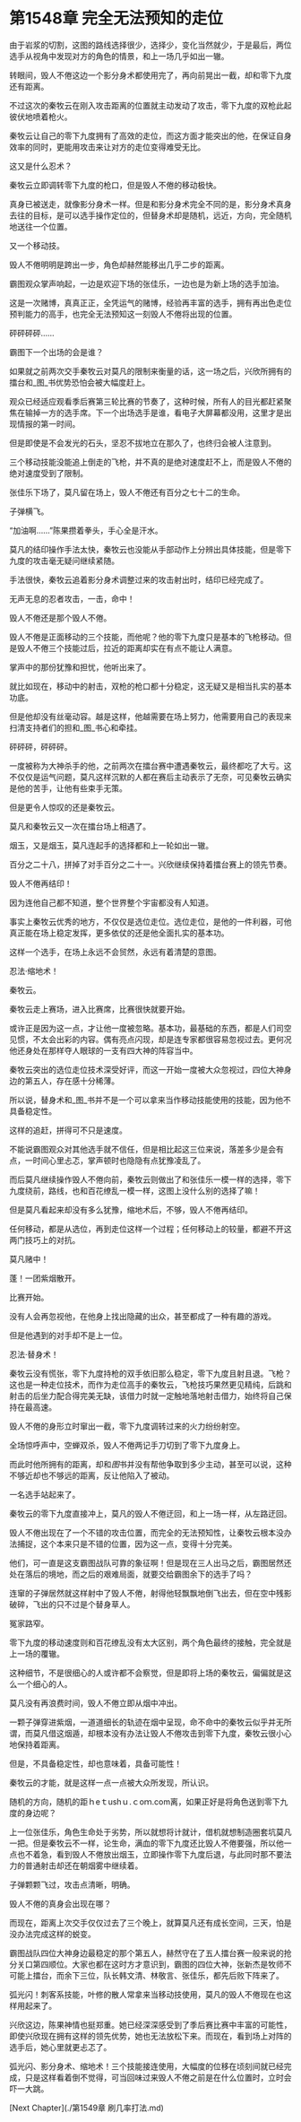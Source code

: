 # 第1548章 完全无法预知的走位

由于岩浆的切割，这图的路线选择很少，选择少，变化当然就少，于是最后，两位选手从视角中发现对方的角色的情景，和上一场几乎如出一辙。

转眼间，毁人不倦这边一个影分身术都使用完了，再向前晃出一截，却和零下九度还有距离。

不过这次的秦牧云在刚入攻击距离的位置就主动发动了攻击，零下九度的双枪此起彼伏地喷着枪火。

秦牧云让自己的零下九度拥有了高效的走位，而这方面才能突出的他，在保证自身效率的同时，更能用攻击来让对方的走位变得难受无比。

这又是什么忍术？

秦牧云立即调转零下九度的枪口，但是毁人不倦的移动极快。

真身已被送走，就像影分身术一样。但是和影分身术完全不同的是，影分身术真身去往的目标，是可以选手操作定位的，但替身术却是随机，远近，方向，完全随机地送往一个位置。

又一个移动技。

毁人不倦明明是跨出一步，角色却赫然能移出几乎二步的距离。

霸图观众掌声响起，一边是欢迎下场的张佳乐，一边也是为新上场的选手加油。

这是一次赌博，真真正正，全凭运气的赌博，经验再丰富的选手，拥有再出色走位预判能力的高手，也完全无法预知这一刻毁人不倦将出现的位置。

砰砰砰砰……

霸图下一个出场的会是谁？

如果就之前两次交手秦牧云对莫凡的限制来衡量的话，这一场之后，兴欣所拥有的擂台和_图_书优势恐怕会被大幅度赶上。

观众已经适应观看季后赛第三轮比赛的节奏了，这种时候，所有人的目光都赶紧聚焦在输掉一方的选手席。下一个出场选手是谁，看电子大屏幕都没用，这里才是出现情报的第一时间。

但是即使是不会发光的石头，坚忍不拔地立在那久了，也终归会被人注意到。

三个移动技能没能追上倒走的飞枪，并不真的是绝对速度赶不上，而是毁人不倦的绝对速度受到了限制。

张佳乐下场了，莫凡留在场上，毁人不倦还有百分之七十二的生命。

子弹横飞。

“加油啊……”陈果攒着拳头，手心全是汗水。

莫凡的结印操作手法太快，秦牧云也没能从手部动作上分辨出具体技能，但是零下九度的攻击毫无疑问继续紧随。

手法很快，秦牧云追着影分身术调整过来的攻击射出时，结印已经完成了。

无声无息的忍者攻击，一击，命中！

毁人不倦还是那个毁人不倦。

毁人不倦是正面移动的三个技能，而他呢？他的零下九度只是基本的飞枪移动。但是毁人不倦三个技能过后，拉近的距离却实在有点不能让人满意。

掌声中的那份犹豫和担忧，他听出来了。

就比如现在，移动中的射击，双枪的枪口都十分稳定，这无疑又是相当扎实的基本功底。

但是他却没有丝毫动容。越是这样，他越需要在场上努力，他需要用自己的表现来扫清支持者们的担和_图_书心和牵挂。

砰砰砰，砰砰砰。

一度被称为大神杀手的他，之前两次在擂台赛中遭遇秦牧云，最终都吃了大亏。这不仅仅是运气问题，莫凡这样沉默的人都在赛后主动表示了无奈，可见秦牧云确实是他的苦手，让他有些束手无策。

但是更令人惊叹的还是秦牧云。

莫凡和秦牧云又一次在擂台场上相遇了。

烟玉，又是烟玉，莫凡连起手的选择都和上一轮如出一辙。

百分之二十八，拼掉了对手百分之二十一。兴欣继续保持着擂台赛上的领先节奏。

毁人不倦再结印！

因为连他自己都不知道，整个世界整个宇宙都没有人知道。

事实上秦牧云优秀的地方，不仅仅是选位走位。选位走位，是他的一件利器，可他真正能在场上稳定发挥，更多依仗的还是他全面扎实的基本功。

这样一个选手，在场上永远不会贸然，永远有着清楚的意图。

忍法·缩地术！

秦牧云。

秦牧云走上赛场，进入比赛席，比赛很快就要开始。

或许正是因为这一点，才让他一度被忽略。基本功，最基础的东西，都是人们司空见惯，不太会出彩的内容。偶有亮点闪现，却是连专家都很容易忽视过去。更何况他还身处在那样夺人眼球的一支有四大神的阵容当中。

秦牧云突出的选位走位技术深受好评，而这一开始一度被大众忽视过，四位大神身边的第五人，存在感十分稀薄。

所以说，替身术和_图_书并不是一个可以拿来当作移动技能使用的技能，因为他不具备稳定性。

这样的追赶，拼得可不只是速度。

不能说霸图观众对其他选手就不信任，但是相比起这三位来说，落差多少是会有点，一时间心里忐忑，掌声顿时也隐隐有点犹豫凌乱了。

而后莫凡继续操作毁人不倦向前，秦牧云则做出了和张佳乐一模一样的选择，零下九度绕前，路线，也和百花缭乱一模一样，这图上没什么别的选择了嘛！

但是莫凡看起来却没有多么犹豫，缩地术后，不够，毁人不倦再结印。

任何移动，都是从选位，再到走位这样一个过程；任何移动上的较量，都避不开这两门技巧上的对抗。

莫凡赌中！

蓬！一团紫烟散开。

比赛开始。

没有人会再忽视他，在他身上找出隐藏的出众，甚至都成了一种有趣的游戏。

但是他遇到的对手却不是上一位。

忍法·替身术！

秦牧云没有慌张，零下九度持枪的双手依旧那么稳定，零下九度且射且退。飞枪？这也是一种走位技术，而作为走位高手的秦牧云，飞枪技巧果然更见精纯，后跳和射击的后坐力配合得完美无缺，该借力时就一定触地落地射击借力，始终将自己保持在最高速。

毁人不倦的身形立时窜出一截，零下九度调转过来的火力纷纷射空。

全场惊呼声中，空蝉双杀，毁人不倦两记手刀切到了零下九度身上。

而此时他所拥有的距离，却和*图*书并没有帮他争取到多少主动，甚至可以说，这种不够近却也不够远的距离，反让他陷入了被动。

一名选手站起来了。

秦牧云的零下九度直接冲上，莫凡的毁人不倦迂回，和上一场一样，从左路迂回。

毁人不倦出现在了一个不错的攻击位置，而完全的无法预知性，让秦牧云根本没办法捕捉，这个本来只是不错的位置，因为这一点，变得十分完美。

他们，可一直是这支霸图战队可靠的象征啊！但是现在三人出马之后，霸图居然还处在落后的境地，而之后的艰难局面，就要交给霸图余下的选手了吗？

连窜的子弹居然就这样射中了毁人不倦，射得他轻飘飘地倒飞出去，但在空中残影破碎，飞出的只不过是个替身草人。

冤家路窄。

零下九度的移动速度则和百花缭乱没有太大区别，两个角色最终的接触，完全就是上一场的覆辙。

这种细节，不是很细心的人或许都不会察觉，但是即将上场的秦牧云，偏偏就是这么一个细心的人。

莫凡没有再浪费时间，毁人不倦立即从烟中冲出。

一颗子弹穿进紫烟，一道道细长的轨迹在烟中呈现，命不命中的秦牧云似乎并无所谓，而莫凡借这烟遁，却根本没有办法让毁人不倦攻击到零下九度，秦牧云很小心地保持着距离。

但是，不具备稳定性，却也意味着，具备可能性！

秦牧云的才能，就是这样一点一点被大众所发现，所认识。

随机的方向，随机的距ｈeｔushｕ.ｃoｍ.com离，如果正好是将角色送到零下九度的身边呢？

上一位张佳乐，角色生命处于劣势，所以就想将计就计，借机就想制造圈套坑莫凡一把。但是秦牧云不一样，论生命，满血的零下九度还比毁人不倦要强，所以他一点也不着急，看到毁人不倦放出烟玉，立即操作零下九度后退，与此同时那不要法力的普通射击却还在朝烟雾中继续着。

子弹颗颗飞过，攻击点清晰，明确。

毁人不倦的真身会出现在哪？

而现在，距离上次交手仅仅过去了三个晚上，就算莫凡还有成长空间，三天，怕是没办法完成这样的蜕变。

霸图战队四位大神身边最稳定的那个第五人，赫然守在了五人擂台赛一般来说的抢分关口第四顺位。大家也都在这时方才意识到，霸图的四位大神，张新杰是牧师不可能上擂台，而余下三位，队长韩文清、林敬言、张佳乐，都先后败下阵来了。

弧光闪！刺客系技能，叶修的散人常拿来当移动技使用，莫凡的毁人不倦现在也这样用起来了。

兴欣这边，陈果神情也挺郑重。她已经深深感受到了季后赛比赛中丰富的可能性，即使兴欣现在拥有这样的领先优势，她也无法放松下来。而现在，看到场上对阵的选手后，她心里就更忐忑了。

弧光闪、影分身术、缩地术！三个技能接连使用，大幅度的位移在顷刻间就已经完成，只是这样看着倒不觉得，可当回味过来毁人不倦之前是在什么位置时，立时会吓一大跳。



[Next Chapter](./第1549章 刷几率打法.md)